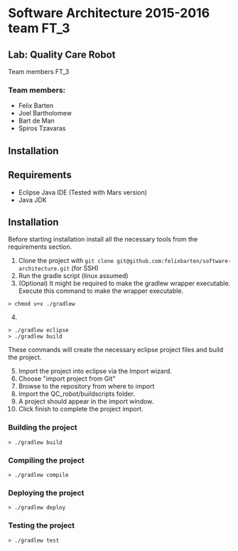 # Software Architecture 2015-2016 team FT_3
## Lab: Quality Care Robot

Team members FT_3

### Team members:
* Felix Barten
* Joel Bartholomew
* Bart de Man
* Spiros Tzavaras

## Installation

## Requirements

* Eclipse Java IDE (Tested with Mars version) 
* Java JDK

## Installation

Before starting installation install all the necessary tools from the requirements section.

1. Clone the project with `git clone git@github.com:felixbarten/software-architecture.git` (for SSH) 
2. Run the gradle script (linux assumed) 
3. (Optional) It might be required to make the gradlew wrapper executable. Execute this command to make the wrapper executable.
```
> chmod u+x ./gradlew
```
4. 
```
> ./gradlew eclipse
> ./gradlew build
```
These commands will create the necessary eclipse project files and build the project. 

5. Import the project into eclipse via the Import wizard. 
6. Choose "import project from Git" 
7. Browse to the repository from where to import
8. Import the QC_robot/buildscripts folder.
9. A project should appear in the import window.
10. Click finish to complete the project import. 

### Building the project

```
> ./gradlew build
```

### Compiling the project

```
> ./gradlew compile
```

### Deploying the project

```
> ./gradlew deploy
```

### Testing the project

```
> ./gradlew test
```


